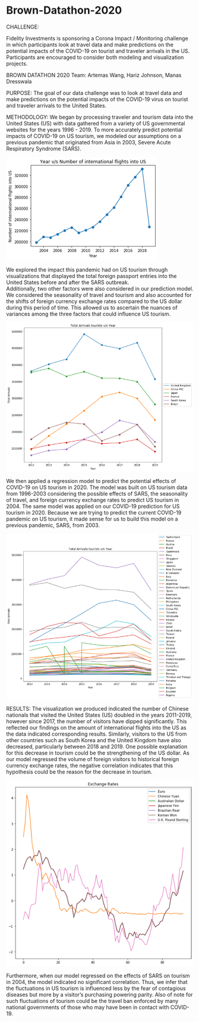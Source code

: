 # Brown-Datathon-2020

CHALLENGE:

Fidelity Investments is sponsoring a Corona Impact / Monitoring challenge in which participants look at travel data and make predictions on the potential impacts of the COVID-19 on tourist and traveler arrivals in the US. Participants are encouraged to consider both modeling and visualization projects.

BROWN DATATHON 2020
Team: Artemas Wang, Hariz Johnson, Manas Dresswala

PURPOSE: 
The goal of our data challenge was to look at travel data and make predictions on the potential impacts of the 
COVID-19 virus on tourist and traveler arrivals to the United States. 

METHODOLOGY: 
We began by processing traveler and tourism data into the United States (US) with data gathered from a 
variety of US governmental websites for the years 1996 - 2019. To more accurately predict potential impacts of COVID-19 
on US tourism, we modeled our assumptions on a previous pandemic that originated from Asia in 2003, 
Severe Acute Respiratory Syndrome (SARS). 

![International Arrivals into the US](https://github.com/artwang31/Brown-Datathon-2020/blob/master/flight_data.png)

We explored the impact this pandemic had on US tourism through visualizations 
that displayed the total foreign passport entries into the United States before and after the SARS outbreak.  
Additionally, two other factors were also considered in our prediction model. We considered the seasonality of travel 
and tourism and also accounted for the shifts of foreign currency exchange rates compared to the US dollar during this 
period of time. This allowed us to ascertain the nuances of variances among the three factors that could influence US tourism.

![Countries with Most Arrivals into US](https://github.com/artwang31/Brown-Datathon-2020/blob/master/top_countries_based_on_arrivals.png)

We then applied a regression model to predict the potential effects of COVID-19 on US tourism in 2020. 
The model was built on US tourism data from 1996-2003 considering the possible effects of SARS, the seasonality of travel, 
and foreign currency exchange rates to predict US tourism in 2004. The same model was applied on our COVID-19 prediction 
for US tourism in 2020. Because we are trying to predict the current COVID-19 pandemic on US tourism, 
it made sense for us to build this model on a previous pandemic, SARS, from 2003. 

![Arrivals by All Countries](https://github.com/artwang31/Brown-Datathon-2020/blob/master/arrivals_by_all_countries.png)

 RESULTS: 
 The visualization we produced indicated the number of Chinese nationals that visited the United States (US) 
 doubled in the years 2011-2019, however since 2017, the number of visitors have dipped significantly. 
 This reflected our findings on the amount of international flights into the US as the data indicated corresponding results. 
 Similarly, visitors to the US from other countries such as South Korea and the United Kingdom have also decreased, 
 particularly between 2018 and 2019. One possible explanation for this decrease in tourism could be the strengthening of 
 the US dollar. As our model regressed the volume of foreign visitors to historical foreign currency exchange rates, 
 the negative correlation indicates that this hypothesis could be the reason for the decrease in tourism. 
 
 ![Exchange Rates Compared to US Dollar](https://github.com/artwang31/Brown-Datathon-2020/blob/master/exchange_rates.png)
 
 Furthermore, when our model regressed on the effects of SARS on tourism in 2004, the model indicated no significant
 correlation. Thus, we infer that the fluctuations in US tourism is influenced less by the fear of contagious diseases but 
 more by a visitor’s purchasing powering parity. Also of note for such fluctuations of tourism could be the travel ban 
 enforced by many national governments of those who may have been in contact with COVID-19. 

  



